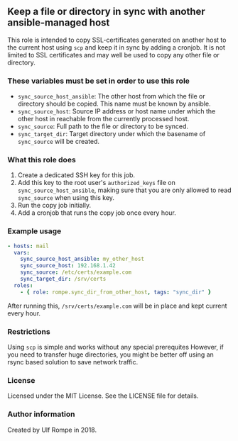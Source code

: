 ## Keep a file or directory in sync with another ansible-managed host

This role is intended to copy SSL-certificates generated on another host to the current host
using `scp` and keep it in sync by adding a cronjob. It is not limited to SSL certificates and
may well be used to copy any other file or directory.

### These variables must be set in order to use this role

* `sync_source_host_ansible`: The other host from which the file or directory should be copied. This name must be known by ansible.
* `sync_source_host`: Source IP address or host name under which the other host in reachable from the currently processed host.
* `sync_source`: Full path to the file or directory to be synced.
* `sync_target_dir`: Target directory under which the basename of `sync_source` will be created.

### What this role does

1. Create a dedicated SSH key for this job.
2. Add this key to the root user's `authorized_keys` file on `sync_source_host_ansible`, making sure that you are only allowed to read `sync_source` when using this key.
3. Run the copy job initially.
4. Add a cronjob that runs the copy job once every hour.

### Example usage

```yaml
- hosts: mail
  vars:
    sync_source_host_ansible: my_other_host
    sync_source_host: 192.168.1.42
    sync_source: /etc/certs/example.com
    sync_target_dir: /srv/certs
  roles:
    - { role: rompe.sync_dir_from_other_host, tags: "sync_dir" }
```

After running this, `/srv/certs/example.com` will be in place and kept current every hour.

### Restrictions

Using `scp` is simple and works without any special prerequites However, if you need to transfer
huge directories, you might be better off using an rsync based solution to save network traffic.

### License

Licensed under the MIT License. See the LICENSE file for details.

### Author information

Created by Ulf Rompe in 2018.
